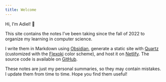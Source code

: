 ```yaml
---
title: Welcome
---
```

Hi, I’m Adiel! 👋 

This site contains the notes I’ve been taking since the fall of 2022 to organize my learning in computer science.

I write them in Markdown using [Obsidian](https://obsidian.md/), generate a static site with [Quartz](https://github.com/jackyzha0/quartz) (customized with the [Flexoki](https://github.com/kepano/flexoki) color scheme), and host it on [Netlify](https://www.netlify.com/). The source code is available on [GitHub](https://github.com/adielbm/notes/).

These notes are just my personal summaries, so they may contain mistakes. I update them from time to time. Hope you find them useful!